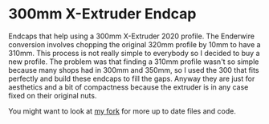 # 300mm X-Extruder Endcap

Endcaps that help using a 300mm X-Extruder 2020 profile. The Enderwire conversion involves chopping the original 320mm profile by 10mm to have a 310mm. This process is not really simple to everybody so I decided to buy a new profile. The problem was that finding a 310mm profile wasn't so simple because many shops had in 300mm and 350mm, so I used the 300 that fits perfectly and build these endcaps to fill the gaps. Anyway they are just for aesthetics and a bit of compactness because the extruder is in any case fixed on their original nuts.

You might want to look at [my fork](https://github.com/sgr33n/VoronUsers/edit/master/printer_mods/sgr33n/300mm_X-Extruder-Endcap/) for more up to date files and code.

